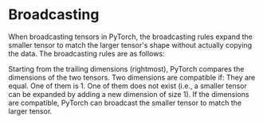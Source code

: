 # Broadcasting
When broadcasting tensors in PyTorch, the broadcasting rules expand the smaller tensor to match the larger tensor's shape without actually copying the data. The broadcasting rules are as follows:

Starting from the trailing dimensions (rightmost), PyTorch compares the dimensions of the two tensors.
Two dimensions are compatible if:
They are equal.
One of them is 1.
One of them does not exist (i.e., a smaller tensor can be expanded by adding a new dimension of size 1).
If the dimensions are compatible, PyTorch can broadcast the smaller tensor to match the larger tensor.


